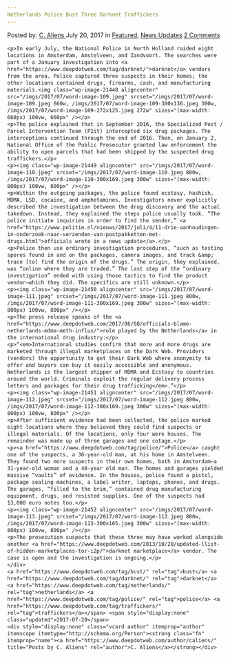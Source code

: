 ```yaml
---
Netherlands Police Bust Three Darknet Traffickers
---
```

<article class="post-listing post-21441 post type-post status-publish format-standard has-post-thumbnail hentry  tag-bust tag-darknet tag-netherlands tag-police tag-traffickers">
    <div class="post-inner">
        <span>Posted by: <a href="https://www.deepdotweb.com/author/caliens/" title="">C. Aliens </a></span>
    <span>July 20, 2017</span>
    <span>in <a href="https://www.deepdotweb.com/category/deepdot-news/" rel="category tag">Featured</a>, <a href="https://www.deepdotweb.com/category/news-updates/" rel="category tag">News Updates</a></span>
    <span><a href="https://www.deepdotweb.com/2017/07/20/netherlands-police-bust-three-darknet-traffickers/#comments">2 Comments</a></span>
    </p>
    <div class="clear"></div>
    
    <p>In early July, the National Police in North Holland raided eight locations in Amsterdam, Amstelveen, and Zandvoort. The searches were part of a January investigation into <a href="https://www.deepdotweb.com/tag/darknet/">darknet</a> vendors from the area. Police captured three suspects in their homes; the other locations contained drugs, firearms, cash, and manufacturing materials.<img class="wp-image-21448 aligncenter" src="/imgs/2017/07/word-image-109.jpeg" srcset="/imgs/2017/07/word-image-109.jpeg 660w, /imgs/2017/07/word-image-109-300x136.jpeg 300w, /imgs/2017/07/word-image-109-272x125.jpeg 272w" sizes="(max-width: 660px) 100vw, 660px" /></p>
    <p>The police explained that in September 2016, the Specialized Post / Parcel Intervention Team (P2it) intercepted six drug packages. The interceptions continued through the end of 2016. Then, on January 2, National Office of the Public Prosecutor granted law enforcement the ability to open parcels that had been shipped by the suspected drug traffickers.</p>
    <p><img class="wp-image-21449 aligncenter" src="/imgs/2017/07/word-image-110.jpeg" srcset="/imgs/2017/07/word-image-110.jpeg 800w, /imgs/2017/07/word-image-110-300x169.jpeg 300w" sizes="(max-width: 800px) 100vw, 800px" /></p>
    <p>Within the outgoing packages, the police found ecstasy, hashish, MDMA, LSD, cocaine, and amphetamines. Investigators never explicitly described the investigation between the drug discovery and the actual takedown. Instead, they explained the steps police usually took. “The police initiate inquiries in order to find the sender,” <a href="https://www.politie.nl/nieuws/2017/juli/4/11-drie-aanhoudingen-in-onderzoek-naar-verzenden-van-postpakketten-met-drugs.html">officials wrote in a news update</a>.</p>
    <p>Police then use ordinary investigation procedures, “such as testing spores found in and on the packages, camera images, and track &amp; trace [to] find the origin of the drugs.” The origin, they explained, was “online where they are traded.” The last step of the “ordinary investigation” ended with using those tactics to find the product vendor—which they did. The specifics are still unknown.</p>
    <p><img class="wp-image-21450 aligncenter" src="/imgs/2017/07/word-image-111.jpeg" srcset="/imgs/2017/07/word-image-111.jpeg 800w, /imgs/2017/07/word-image-111-300x169.jpeg 300w" sizes="(max-width: 800px) 100vw, 800px" /></p>
    <p>The press release speaks of the <a href="https://www.deepdotweb.com/2017/06/08/officials-blame-netherlands-mdma-meth-influx/">role played by the Netherlands</a> in the international drug industry:</p>
    <p>“<em>International studies confirm that more and more drugs are marketed through illegal marketplaces on the Dark Web. Providers (vendors) the opportunity to get their Dark Web where anonymity to offer and buyers can buy it easily accessible and anonymous. Netherlands is the largest shipper of MDMA and Ecstasy to countries around the world. Criminals exploit the regular delivery process letters and packages for their drug trafficking</em>.”</p>
    <p><img class="wp-image-21451 aligncenter" src="/imgs/2017/07/word-image-112.jpeg" srcset="/imgs/2017/07/word-image-112.jpeg 800w, /imgs/2017/07/word-image-112-300x169.jpeg 300w" sizes="(max-width: 800px) 100vw, 800px" /></p>
    <p>After sufficient evidence had been collected, the police marked eight locations where they believed they could find suspects or illegal materials. Of the locations, only four were houses. The remainder was made up of three garages and one cotage.</p>
    <p><a href="https://www.deepdotweb.com/tag/police/">Police</a> caught one of the suspects, a 36-year-old man, at his home in Amstelveen. They found two more suspects in their own homes, both in Amsterdam—a 31-year-old woman and a 40-year old man. The homes and garages yielded massive “vaults” of evidence. In the houses, police found a pistol, package sealing machines, a label writer, laptops, phones, and drugs. The garages, “filled to the brim,” contained drug manufacturing equipment, drugs, and resisted supplies. One of the suspects had 13,000 euro notes too.</p>
    <p><img class="wp-image-21452 aligncenter" src="/imgs/2017/07/word-image-113.jpeg" srcset="/imgs/2017/07/word-image-113.jpeg 800w, /imgs/2017/07/word-image-113-300x165.jpeg 300w" sizes="(max-width: 800px) 100vw, 800px" /></p>
    <p>The prosecution suspects that these three may have worked alongside another <a href="https://www.deepdotweb.com/2013/10/28/updated-llist-of-hidden-marketplaces-tor-i2p/">darknet marketplace</a> vendor. The case is open and the investigation is ongoing.</p>
    </div>
    <a href="https://www.deepdotweb.com/tag/bust/" rel="tag">bust</a> <a href="https://www.deepdotweb.com/tag/darknet/" rel="tag">darknet</a> <a href="https://www.deepdotweb.com/tag/netherlands/" rel="tag">netherlands</a> <a href="https://www.deepdotweb.com/tag/police/" rel="tag">police</a> <a href="https://www.deepdotweb.com/tag/traffickers/" rel="tag">traffickers</a></span> <span style="display:none" class="updated">2017-07-20</span>
    <div style="display:none" class="vcard author" itemprop="author" itemscope itemtype="http://schema.org/Person"><strong class="fn" itemprop="name"><a href="https://www.deepdotweb.com/author/caliens/" title="Posts by C. Aliens" rel="author">C. Aliens</a></strong></div>
    
